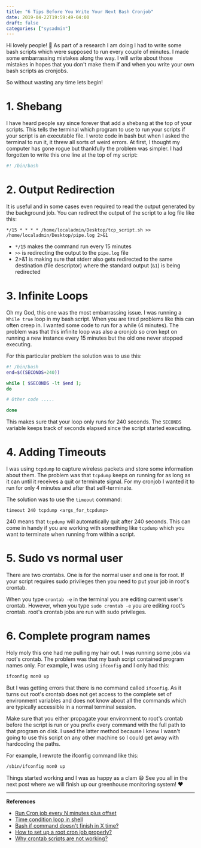```yaml
---
title: "6 Tips Before You Write Your Next Bash Cronjob"
date: 2019-04-22T19:59:49-04:00
draft: false
categories: ["sysadmin"]
---
```


Hi lovely people! :wave: As part of a research I am doing I had to write some bash scripts which were supposed to run every couple of minutes. I made some embarrassing mistakes along the way. I will write about those mistakes in hopes that you don't make them if and when you write your own bash scripts as cronjobs.

So without wasting any time lets begin!

1\. Shebang
===========


I have heard people say since forever that add a shebang at the top of your scripts. This tells the terminal which program to use to run your scripts if your script is an executable file. I wrote code in bash but when I asked the terminal to run it, it threw all sorts of weird errors. At first, I thought my computer has gone rogue but thankfully the problem was simpler. I had forgotten to write this one line at the top of my script:

```bash
#! /bin/bash
```

2\. Output Redirection
========================

It is useful and in some cases even required to read the output generated by the background job. You can redirect the output of the script to a log file like this:

```
*/15 * * * * /home/localadmin/Desktop/tcp_script.sh >> /home/localadmin/Desktop/pipe.log 2>&1
```

- `*/15` makes the command run every 15 minutes
- `>>` is redirecting the output to the `pipe.log` file
- 2>&1 is making sure that stderr also gets redirected to the same destination (file descriptor) where the standard output (`&1`) is being redirected

3\. Infinite Loops
===================

Oh my God, this one was the most embarrassing issue. I was running a `While true` loop in my bash script. When you are tired problems like this can often creep in. I wanted some code to run for a while (4 minutes). The problem was that this infinite loop was also a cronjob so cron kept on running a new instance every 15 minutes but the old one never stopped executing.  

For this particular problem the solution was to use this:

```bash
#! /bin/bash
end=$((SECONDS+240))

while [ $SECONDS -lt $end ];
do

# Other code .....

done
```

This makes sure that your loop only runs for 240 seconds. The `SECONDS` variable keeps track of seconds elapsed since the script started executing.

4\. Adding Timeouts
====================

I was using `tcpdump` to capture wireless packets and store some information about them. The problem was that `tcpdump` keeps on running for as long as it can until it receives a quit or terminate signal. For my cronjob I wanted it to run for only 4 minutes and after that self-terminate.

The solution was to use the `timeout` command:

```
timeout 240 tcpdump <args_for_tcpdump>
```

240 means that `tcpdump` will automatically quit after 240 seconds. This can come in handy if you are working with something like `tcpdump` which you want to terminate when running from within a script.

5\. Sudo vs normal user
========================

There are two crontabs. One is for the normal user and one is for root. If your script requires sudo privileges then you need to put your job in root's crontab.

When you type `crontab -e` in the terminal you are editing current user's crontab. However, when you type `sudo crontab -e` you are editing root's crontab. root's crontab jobs are run with sudo privileges.

6\. Complete program names
===========================

Holy moly this one had me pulling my hair out. I was running some jobs via root's crontab. The problem was that my bash script contained program names only. For example, I was using `ifconfig` and I only had this:

```bash
ifconfig mon0 up
```

But I was getting errors that there is no command called `ifconfig`. As it turns out root's crontab does not get access to the complete set of environment variables and does not know about all the commands which are typically accessible in a normal terminal session.

Make sure that you either propagate your environment to root's crontab before the script is run or you prefix every command with the full path to that program on disk. I used the latter method because I knew I wasn't going to use this script on any other machine so I could get away with hardcoding the paths. 

For example, I rewrote the ifconfig command like this:

```bash
/sbin/ifconfig mon0 up
```

Things started working and I was as happy as a clam :smile: See you all in the next post where we will finish up our greenhouse monitoring system! :heart:

<hr>

**References**

- [Run Cron job every N minutes plus offset](https://stackoverflow.com/questions/12786410/run-cron-job-every-n-minutes-plus-offset)
- [Time condition loop in shell](https://stackoverflow.com/questions/11176284/time-condition-loop-in-shell)
- [Bash if command doesn't finish in X time?](https://unix.stackexchange.com/questions/405337/bash-if-command-doesnt-finish-in-x-time)
- [How to set up a root cron job properly?](https://askubuntu.com/questions/419548/how-to-set-up-a-root-cron-job-properly)
- [Why crontab scripts are not working?](https://askubuntu.com/questions/23009/why-crontab-scripts-are-not-working)